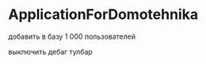 ApplicationForDomotehnika
=========================

добавить в базу 1 000 пользователей

выключить дебаг тулбар